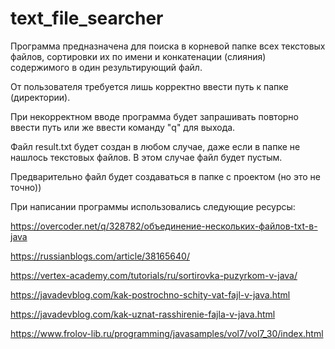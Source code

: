 # text_file_searcher

Программа предназначена для поиска в корневой папке всех текстовых файлов, сортировки их по имени и конкатенации (слияния)
содержимого в один результирующий файл.

От пользователя требуется лишь корректно ввести путь к папке (директории).

При некорректном вводе программа будет запрашивать повторно ввести путь или же ввести команду "q" для выхода.

Файл result.txt будет создан в любом случае, даже если в папке не нашлось текстовых файлов. В этом случае файл будет пустым.

Предварительно файл будет создаваться в папке с проектом (но это не точно))

При написании программы использовались следующие ресурсы:

https://overcoder.net/q/328782/объединение-нескольких-файлов-txt-в-java

https://russianblogs.com/article/38165640/

https://vertex-academy.com/tutorials/ru/sortirovka-puzyrkom-v-java/

https://javadevblog.com/kak-postrochno-schity-vat-fajl-v-java.html

https://javadevblog.com/kak-uznat-rasshirenie-fajla-v-java.html

https://www.frolov-lib.ru/programming/javasamples/vol7/vol7_30/index.html
